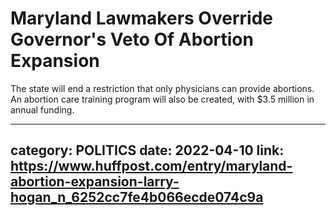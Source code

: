 # Maryland Lawmakers Override Governor's Veto Of Abortion Expansion

The state will end a restriction that only physicians can provide abortions. An abortion care training program will also be created, with $3.5 million in annual funding.

---
category: POLITICS
date: 2022-04-10
link: https://www.huffpost.com/entry/maryland-abortion-expansion-larry-hogan_n_6252cc7fe4b066ecde074c9a
---
